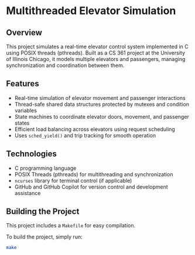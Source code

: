 # Multithreaded Elevator Simulation

## Overview
This project simulates a real-time elevator control system implemented in C using POSIX threads (pthreads). Built as a CS 361 project at the University of Illinois Chicago, it models multiple elevators and passengers, managing synchronization and coordination between them.

## Features
- Real-time simulation of elevator movement and passenger interactions
- Thread-safe shared data structures protected by mutexes and condition variables
- State machines to coordinate elevator doors, movement, and passenger states
- Efficient load balancing across elevators using request scheduling
- Uses `sched_yield()` and trip tracking for smooth operation

## Technologies
- C programming language
- POSIX Threads (pthreads) for multithreading and synchronization
- `ncurses` library for terminal control (if applicable)
- GitHub and GitHub Copilot for version control and development assistance

## Building the Project
This project includes a `Makefile` for easy compilation.

To build the project, simply run:

```bash
make
